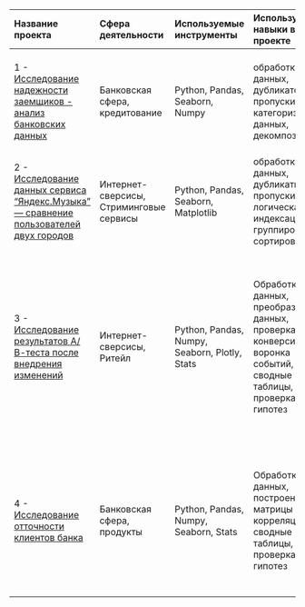 | Название проекта     | Сфера деятельности | Используемые инструменты | Используемые навыки в проекте| Задача|
| :---                 | :---               | :---                     | :---                         |:---                          |
| 1 - [Исследование надежности заемщиков - анализ банковских данных](https://github.com/krnd15/yndx_practicum/blob/master/1-bank_scoring-reliability%20of%20%20borrower/M1_creditscore_checked.ipynb) | Банковская сфера, кредитование  |Python, Pandas, Seaborn, Numpy  |обработка данных, дубликатов, пропуски, категоризация данных, декомпозиция |На основе входящих данных от банка о платежеспособности, необходимо исследовать влияние кличества детей на своевременность возврата кредита в срок|
| 2 - [Исследование данных сервиса “Яндекс.Музыка” — сравнение пользователей двух городов](https://github.com/krnd15/yndx_practicum/blob/master/2-analysis_of_music_platform_users/M_1_music_checked.ipynb)  | Интернет-сверсисы, Стриминговые сервисы | Python, Pandas, Seaborn, Matplotlib  | обработка данных, дубликаты, пропуски, логическая индексация, группировка, сортировка | На основании полученных данных сравнить предпочтения пользователей из двух городов|
| 3 - [Исследование результатов А/В-теста после внедрения изменений](https://github.com/krnd15/yndx_practicum/blob/master/3-ABtest_after_interface_changing/M3f_ABtest_che.ipynb)  | Интернет-сверсисы, Ритейл | Python, Pandas, Numpy, Seaborn,  Plotly, Stats|  Обработка данных, преобразование данных, проверка ТЗ, конверсия, воронка событий, сводные таблицы, проверка гипотез | Провести оценку результатов A/B-теста, описать и показать какие изменения прошли после внесенных обновлений (негативно/позитивно), какое количество пользователей, теряется и на каких шагах теряется наибольшее количество пользователей до и после изменений|
| 4 - [Исследование отточности клиентов банка](https://github.com/krnd15/yndx_practicum/blob/master/4-bank_client_segmentation/M3f_bank_segmentation_che.ipynb) |Банковская сфера, продукты  | Python, Pandas, Numpy, Seaborn, Stats |Обработка данных, построение матрицы корреляции, сводные таблицы, проверка гипотез  | Проанализировать клиентов банка, провести сегментацию клиентов по признакам, которые могут влиять на отток, сформировать и проверить статистические гипотезы на равернство срених между продуктами |
